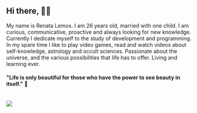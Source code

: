##  Hi there, 🙋‍♀️   

My name is Renata Lemos. 
I am 26 years old, married with one child.
I am curious, communicative, proactive and always looking for new knowledge.
Currently I dedicate myself to the study of development and programming.
In my spare time I like to play video games, read and watch videos about self-knowledge, astrology and occult sciences.
Passionate about the universe, and the various possibilities that life has to offer. 
Living and learning ever.

#### "Life is only beautiful for those who have the power to see beauty in itself." 🦋 

<br /><a href="https://www.linkedin.com/in/renata-lemos-b1a70b233/">
	<img src="https://img.shields.io/badge/LinkedIn-0077B5?style=for-the-badge&logo=linkedin&logoColor=white"/>
</a>



<!---
Re-Lmos/Re-Lmos is a ✨ special ✨ repository because its `README.md` (this file) appears on your GitHub profile.
You can click the Preview link to take a look at your changes.
--->
